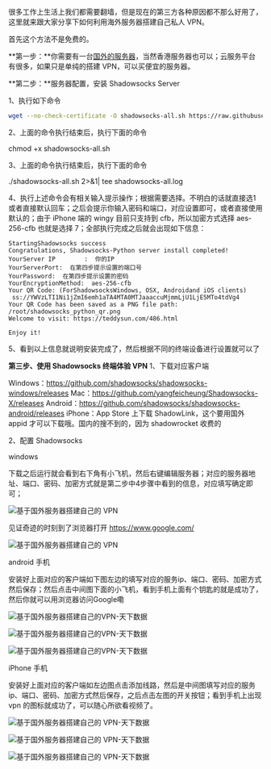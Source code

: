 很多工作上生活上我们都需要翻墙，但是现在的第三方各种原因都不那么好用了，这里就来跟大家分享下如何利用海外服务器搭建自己私人 VPN。

首先这个方法不是免费的。

**第一步：**你需要有一台[国外的服务器](https://www.idcbest.com/)，当然香港服务器也可以；云服务平台有很多，如果只是单纯的搭建 VPN，可以买便宜的服务器。

**第二步：**服务器配置，安装 Shadowsocks Server

1、执行如下命令

```sh
wget --no-check-certificate -O shadowsocks-all.sh https://raw.githubusercontent.com/teddysun/shadowsocks_install/master/shadowsocks-all.sh
```

2、上面的命令执行结束后，执行下面的命令

chmod +x shadowsocks-all.sh

3、上面的命令执行结束后，执行下面的命令

./shadowsocks-all.sh 2>&1| tee shadowsocks-all.log

4、执行上述命令会有相关输入提示操作；根据需要选择。不明白的话就直接选1或者直接默认回车；之后会提示你输入密码和端口，对应设置即可，或者直接使用默认的；由于 iPhone 端的 wingy 目前只支持到 cfb，所以加密方式选择 aes-256-cfb 也就是选择 7；全部执行完成之后就会出现如下信息：

```text
StartingShadowsocks success
Congratulations, Shadowsocks-Python server install completed!
YourServer IP        :  你的IP
YourServerPort:  在第四步提示设置的端口号
YourPassword:  在第四步提示设置的密码
YourEncryptionMethod:  aes-256-cfb
Your QR Code: (ForShadowsocksWindows, OSX, Androidand iOS clients)
 ss://YWVzLTI1Ni1jZmI6emh1aTA4MTA0MTJaaaccuMjmmLjU1LjE5MTo4tdVg4
Your QR Code has been saved as a PNG file path:
/root/shadowsocks_python_qr.png
Welcome to visit: https://teddysun.com/486.html

Enjoy it!
```

5、看到以上信息就说明安装完成了，然后根据不同的终端设备进行设置就可以了

**第三步、使用 Shadowsocks 终端体验 VPN**
1、下载对应客户端

Windows：<https://github.com/shadowsocks/shadowsocks-windows/releases>
Mac：<https://github.com/yangfeicheung/Shadowsocks-X/releases>
Android：<https://github.com/shadowsocks/shadowsocks-android/releases>
iPhone：App Store 上下载 ShadowLink，这个要用国外 appid 才可以下载哦。国内的搜不到的，因为 shadowrocket 收费的

2、配置 Shadowsocks

windows

下载之后运行就会看到右下角有小飞机，然后右键编辑服务器；对应的服务器地址、端口、密码、加密方式就是第二步中4步骤中看到的信息，对应填写确定即可；

![基于国外服务器搭建自己的 VPN](https://upload-images.jianshu.io/upload_images/1662509-ee49663055814ee6.jpg?imageMogr2/auto-orient/strip%7CimageView2/2/w/1240)

见证奇迹的时刻到了浏览器打开 https://www.google.com/

![基于国外服务器搭建自己的 VPN](https://upload-images.jianshu.io/upload_images/1662509-c28d55cf80e4a726.jpg?imageMogr2/auto-orient/strip%7CimageView2/2/w/1240)

android 手机

安装好上面对应的客户端如下图左边的填写对应的服务ip、端口、密码、加密方式然后保存；然后点击中间图下面的小飞机，看到手机上面有个钥匙的就是成功了，然后你就可以用浏览器访问Google嘞

![基于国外服务器搭建自己的VPN-天下数据](https://upload-images.jianshu.io/upload_images/1662509-1ce1a4ee13840bf2.jpg?imageMogr2/auto-orient/strip%7CimageView2/2/w/1240)

![基于国外服务器搭建自己的VPN-天下数据](https://upload-images.jianshu.io/upload_images/1662509-1fa8fb2a83f6f2eb.jpg?imageMogr2/auto-orient/strip%7CimageView2/2/w/1240)

![基于国外服务器搭建自己的VPN-天下数据](https://upload-images.jianshu.io/upload_images/1662509-5ab1a491c9249375.jpg?imageMogr2/auto-orient/strip%7CimageView2/2/w/1240)

iPhone 手机

安装好上面对应的客户端如左边图点击添加线路，然后是中间图填写对应的服务 ip、端口、密码、加密方式然后保存，之后点击左图的开关按钮；看到手机上出现 vpn 的图标就成功了，可以随心所欲看视频了。

![基于国外服务器搭建自己的 VPN-天下数据](https://upload-images.jianshu.io/upload_images/1662509-18bbe33ad742a89c.jpg?imageMogr2/auto-orient/strip%7CimageView2/2/w/1240)

![基于国外服务器搭建自己的 VPN-天下数据](https://upload-images.jianshu.io/upload_images/1662509-47a5261628aee129.jpg?imageMogr2/auto-orient/strip%7CimageView2/2/w/1240)

![基于国外服务器搭建自己的 VPN-天下数据](https://upload-images.jianshu.io/upload_images/1662509-a927e0920549a5bc.jpg?imageMogr2/auto-orient/strip%7CimageView2/2/w/1240)
